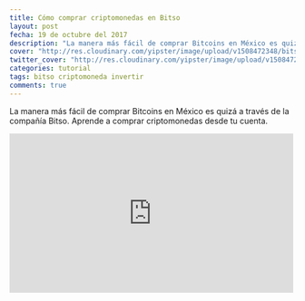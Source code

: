 ```yaml
---
title: Cómo comprar criptomonedas en Bitso
layout: post
fecha: 19 de octubre del 2017
description: "La manera más fácil de comprar Bitcoins en México es quizá a través de la compañía Bitso. Aprende a comprar criptomonedas desde tu cuenta."
cover: "http://res.cloudinary.com/yipster/image/upload/v1508472348/bitso-tut_a8kq0q.jpg"
twitter_cover: "http://res.cloudinary.com/yipster/image/upload/v1508472348/bitso-tut_a8kq0q.jpg"
categories: tutorial
tags: bitso criptomoneda invertir
comments: true
---
```


La manera más fácil de comprar Bitcoins en México es quizá a través de la compañía Bitso. Aprende a comprar criptomonedas desde tu cuenta.

<iframe width="500" height="281" src="https://www.youtube.com/embed/XeRbUiWbdrE" frameborder="0" allowfullscreen></iframe>